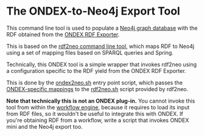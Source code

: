 # The ONDEX-to-Neo4j Export Tool

This command line tool is used to populate a [Neo4j graph database](https://neo4j.com) with the RDF obtained from 
the [ONDEX RDF Exporter](https://github.com/Rothamsted/ondex-knet-builder/tree/master/modules/rdf-export-2).

This is based on the [rdf2neo command line tool](https://github.com/Rothamsted/rdf2neo/tree/master/rdf2neo-cli), 
which maps RDF to Neo4j using a set of mapping files based on SPARQL queries and Spring. 

Technically, this ONDEX tool is a simple wrapper that invokes rdf2neo using a configuration specific to the RDF 
yield from the ONDEX RDF Exporter. 

This is done by the [ondex2neo.sh](src/main/assembly/resources/ondex2neo.sh) entry point script, which passes the 
[ONDEX-specific mappings](https://github.com/Rothamsted/ondex-knet-builder/tree/master/modules/neo4j-export/src/main/assembly/resources/ondex_config) to the  [rdf2neo.sh](https://github.com/Rothamsted/ondex-knet-builder/blob/master/modules/neo4j-export/src/main/assembly/resources/ondex2neo.sh) script provided by rdf2neo.

**Note that technically this is not an ONDEX plug-in.** You cannot invoke this tool from within the [workflow 
engine](https://github.com/Rothamsted/ondex-knet-builder/wiki/Downloads), because it requires to load its input 
from RDF files, so it wouldn't be useful to integrate this with ONDEX. If you're obtaining RDF from a workflow,
write a script that invokes ONDEX mini and the Neo4j export too.
